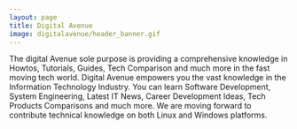 ```yaml
---
layout: page
title: Digital Avenue
image: digitalavenue/header_banner.gif
---
```

The digital Avenue sole purpose is providing a comprehensive knowledge in Howtos, Tutorials, Guides, Tech Comparison and much more in the fast moving tech world. Digital Avenue empowers you the vast knowledge in the Information Technology Industry. You can learn Software Development, System Engineering, Latest IT News, Career Development Ideas, Tech Products Comparisons and much more. We are moving forward to contribute technical knowledge on both Linux and Windows platforms.
